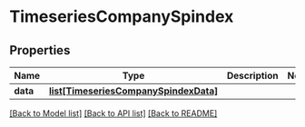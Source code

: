 # TimeseriesCompanySpindex

## Properties
Name | Type | Description | Notes
------------ | ------------- | ------------- | -------------
**data** | [**list[TimeseriesCompanySpindexData]**](TimeseriesCompanySpindexData.md) |  | 

[[Back to Model list]](../README.md#documentation-for-models) [[Back to API list]](../README.md#documentation-for-api-endpoints) [[Back to README]](../README.md)


